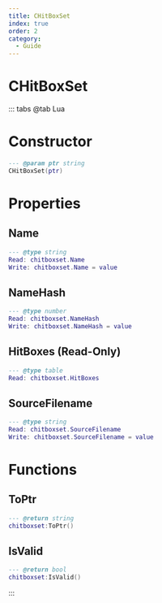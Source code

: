 ```yaml
---
title: CHitBoxSet
index: true
order: 2
category:
  - Guide
---
```


# CHitBoxSet

::: tabs
@tab Lua
# Constructor
```lua
--- @param ptr string
CHitBoxSet(ptr)
```
# Properties
## Name 
```lua
--- @type string
Read: chitboxset.Name
Write: chitboxset.Name = value
```
## NameHash 
```lua
--- @type number
Read: chitboxset.NameHash
Write: chitboxset.NameHash = value
```
## HitBoxes (Read-Only)
```lua
--- @type table
Read: chitboxset.HitBoxes
```
## SourceFilename 
```lua
--- @type string
Read: chitboxset.SourceFilename
Write: chitboxset.SourceFilename = value
```
# Functions
## ToPtr
```lua
--- @return string
chitboxset:ToPtr()
```
## IsValid
```lua
--- @return bool
chitboxset:IsValid()
```

:::